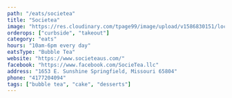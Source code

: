 ```yaml
---
path: "/eats/societea"
title: "Societea"
image: "https://res.cloudinary.com/tpage99/image/upload/v1586830151/local417eats/local417eatslogo.png"
orderops: ["curbside", "takeout"]
category: "eats"
hours: "10am-6pm every day"
eatsType: "Bubble Tea"
website: "https://www.societeaus.com/"
facebook: "https://www.facebook.com/SocieTea.llc"
address: "1653 E. Sunshine Springfield, Missouri 65804"
phone: "4177204094"
tags: ["bubble tea", "cake", "desserts"]
---
```

